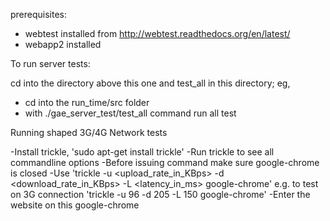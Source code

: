 prerequisites:
- webtest installed from http://webtest.readthedocs.org/en/latest/
- webapp2 installed

To run server tests:

cd into the directory above this one and test_all in this directory; eg,

- cd into the run_time/src folder
- with ./gae_server_test/test_all command run all test

Running shaped 3G/4G Network tests


-Install trickle, 'sudo apt-get install trickle'
-Run trickle to see all commandline options
-Before issuing command make sure google-chrome is closed
-Use 'trickle -u <upload_rate_in_KBps> -d <download_rate_in_KBps> -L <latency_in_ms> google-chrome'
  e.g. to test on 3G connection 'trickle -u 96 -d 205 -L 150 google-chrome'
-Enter the website on this google-chrome


